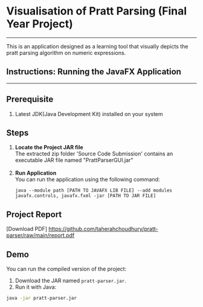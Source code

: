 
# Visualisation of Pratt Parsing (Final Year Project)

---

This is an application designed as a learning tool that visually depicts the pratt parsing algorithm on numeric expressions.

## Instructions: Running the JavaFX Application

---

## Prerequisite

1. Latest JDK(Java Development Kit) installed on your system

## Steps

1. **Locate the Project JAR file** <br>
    The extracted zip folder 'Source Code Submission' contains an executable JAR file named "PrattParserGUI.jar"<br>
    <br>
2. **Run Application**<br>
    You can run the application using the following command:
    ```
    java --module path [PATH TO JAVAFX LIB FILE] --add modules javafx.controls, javafx.fxml -jar [PATH TO JAR FILE]
    ```
   
## Project Report
[Download PDF] https://github.com/taherahchoudhury/pratt-parser/raw/main/report.pdf

## Demo
You can run the compiled version of the project:

1. Download the JAR named `pratt-parser.jar`.  
2. Run it with Java:  
```bash
java -jar pratt-parser.jar




